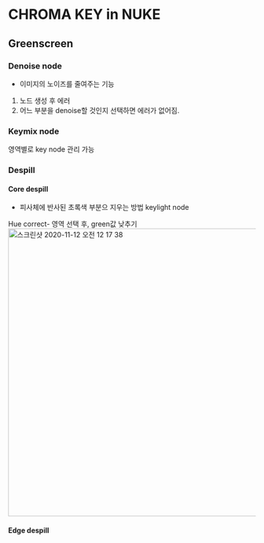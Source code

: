 # CHROMA KEY in NUKE
## Greenscreen

### Denoise node
- 이미지의 노이즈를 줄여주는 기능
1. 노드 생성 후 에러
2. 어느 부분을 denoise할 것인지 선택하면 에러가 없어짐.

### Keymix node
영역별로 key node 관리 가능

### Despill
#### Core despill
- 피사체에 반사된 초록색 부분으 지우는 방법
keylight node

Hue correct- 영역 선택 후, green값 낮추기
<img width="586" alt="스크린샷 2020-11-12 오전 12 17 38" src="https://user-images.githubusercontent.com/70870803/98832366-12843480-2480-11eb-9dcd-4550d1d3d1a4.png">
#### Edge despill

